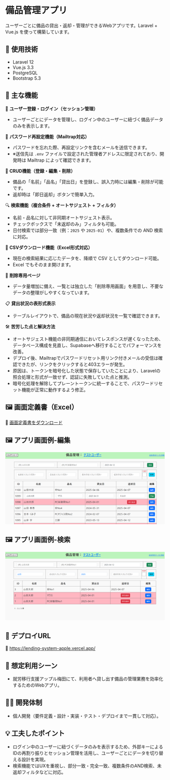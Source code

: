 # 備品管理アプリ

ユーザーごとに備品の貸出・返却・管理ができるWebアプリです。Laravel + Vue.js を使って構築しています。

## 🔧 使用技術
- Laravel 12
- Vue.js 3.3
- PostgreSQL
- Bootstrap 5.3

## 📌 主な機能

🔐 **ユーザー登録・ログイン（セッション管理）**  
- ユーザーごとにデータを管理し、ログイン中のユーザーに紐づく備品データのみを表示します。

🔁 **パスワード再設定機能（Mailtrap対応）**  
- パスワードを忘れた際、再設定リンクを含むメールを送信できます。  
- ※送信先は `.env` ファイルで設定された管理者アドレスに限定されており、開発時は Mailtrap によって確認できます。

📝 **CRUD機能（登録・編集・削除）**  
- 備品の「名前」「品名」「貸出日」を登録し、誤入力時には編集・削除が可能です。
- 返却時は「即日返却」ボタンで簡単入力。

🔍 **検索機能（複合条件 + オートサジェスト + フィルタ）**  
- 名前・品名に対して非同期オートサジェスト表示。
- チェックボックスで「未返却のみ」フィルタも可能。  
- 日付検索では部分一致（例：`2025` や `2025-01`）や、複数条件での AND 検索に対応。

📄 **CSVダウンロード機能（Excel形式対応）**  
- 現在の検索結果に応じたデータを、降順で CSV としてダウンロード可能。  
- Excel でもそのまま開けます。

🧹 **削除専用ページ**  
- データ量増加に備え、一覧とは独立した「削除専用画面」を用意し、不要なデータの整理がしやすくなっています。

📋 **貸出状況の表形式表示**  
- テーブルレイアウトで、備品の現在状況や返却状況を一覧で確認できます。

🛠️ **苦労した点と解決方法**
- オートサジェスト機能の非同期通信においてレスポンスが遅くなったため、データベース構成を見直し、Supabaseへ移行することでパフォーマンスを改善。
- デプロイ後、Mailtrapでパスワードリセット用リンク付きメールの受信は確認できたが、リンクをクリックすると403エラーが発生。
- 原因は、トークンを暗号化した状態で保存していたことにより、Laravelの照合処理と形式が一致せず、認証に失敗していた点と推測。
- 暗号化処理を解除してプレーントークンに統一することで、パスワードリセット機能が正常に動作するよう修正。

## 🖼️ 画面定義書（Excel）
📄 [画面定義書をダウンロード](./docs/bihin-app_screen-definition.xlsx)

## 🖼️ アプリ画面例-編集
![備品一覧画面-編集](./docs/screenshot-edit.png)

## 🖼️ アプリ画面例-検索
![備品一覧画面-検索](./docs/screenshot-search.png)

## 🚀 デプロイURL
🔗 https://lending-system-apple.vercel.app/

## 🏢 **想定利用シーン**
- 就労移行支援アップル梅田にて、利用者へ貸し出す備品の管理業務を効率化するためのWebアプリ。

## 🧑‍💻 **開発体制**
- 個人開発（要件定義・設計・実装・テスト・デプロイまで一貫して対応）。

## 💡 **工夫したポイント**
- ログイン中のユーザーに紐づくデータのみを表示するため、外部キーによるIDの再割り振りとセッション管理を活用し、ユーザーごとにデータを切り替える設計を実現。
- 検索機能ではUXを重視し、部分一致・完全一致、複数条件のAND検索、未返却フィルタなどに対応。

